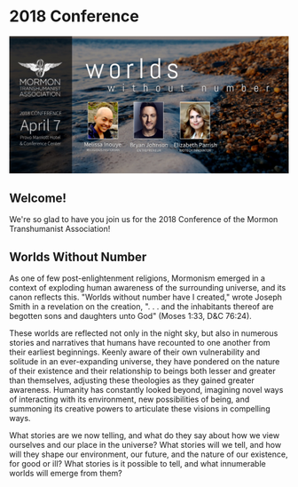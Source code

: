 # 2018 Conference

![Splash](./assets/worlds_without_number_keynotes_1920x940.jpg)

## Welcome!
We're so glad to have you join us for the 2018 Conference of the Mormon Transhumanist Association!


## Worlds Without Number
As one of few post-enlightenment religions, Mormonism emerged in a context of exploding human awareness of the surrounding universe, and its canon reflects this. "Worlds without number have I created," wrote Joseph Smith in a revelation on the creation, ". . . and the inhabitants thereof are begotten sons and daughters unto God" (Moses 1:33, D&C 76:24).

These worlds are reflected not only in the night sky, but also in numerous stories and narratives that humans have recounted to one another from their earliest beginnings. Keenly aware of their own vulnerability and solitude in an ever-expanding universe, they have pondered on the nature of their existence and their relationship to beings both lesser and greater than themselves, adjusting these theologies as they gained greater awareness. Humanity has constantly looked beyond, imagining novel ways of interacting with its environment, new possibilities of being, and summoning its creative powers to articulate these visions in compelling ways.

What stories are we now telling, and what do they say about how we view ourselves and our place in the universe? What stories will we tell, and how will they shape our environment, our future, and the nature of our existence, for good or ill? What stories is it possible to tell, and what innumerable worlds will emerge from them?
